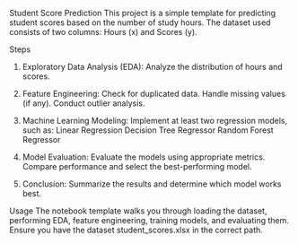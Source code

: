 Student Score Prediction
This project is a simple template for predicting student scores based on the number of study hours. 
The dataset used consists of two columns: Hours (x) and Scores (y).

Steps
1. Exploratory Data Analysis (EDA):
   Analyze the distribution of hours and scores.
2. Feature Engineering:
   Check for duplicated data.
   Handle missing values (if any).
   Conduct outlier analysis.
3. Machine Learning Modeling:
   Implement at least two regression models, such as:
   Linear Regression
   Decision Tree Regressor
   Random Forest Regressor

4. Model Evaluation:
  Evaluate the models using appropriate metrics.
  Compare performance and select the best-performing model.

5. Conclusion:
  Summarize the results and determine which model works best.

Usage
The notebook template walks you through loading the dataset, performing EDA, feature engineering, training models, and evaluating them. Ensure you have the dataset student_scores.xlsx in the correct path.
